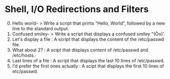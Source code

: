 # Shell, I/O Redirections and Filters
0. Hello world- > Write a script that prints “Hello, World”, followed by a new line to the standard output.
1. Confused smiley- > Write a script that displays a confused smiley "(Ôo)'.
2. Let's display a file : A script that displays the content of the /etc/passwd file.
3. What about 2? : A scipt that displays content of /etc/passwd and /etc/hosts.
4. Last lines of a file : A script that displays the last 10 lines of /etc/passwd.
5. I'd prefer the first ones actually : A scipt that displays the first 10 lines of etc/passwd.
